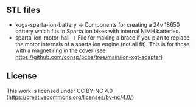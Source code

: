 ## STL files

* koga-sparta-ion-battery -> Components for creating a 24v 18650 battery which fits in Sparta ion bikes with internal NiMH batteries.
* sparta-ion-motor-hall -> File for making a brace if you plan to replace the motor internals of a sparta ion engine (not all fit). This is for those with a magnet ring in the cover (see https://github.com/consp/pcbs/tree/main/ion-xgt-adapter)

## License

This work is licensed under CC BY-NC 4.0 (https://creativecommons.org/licenses/by-nc/4.0/)